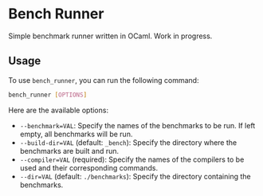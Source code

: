# Bench Runner

Simple benchmark runner written in OCaml. Work in progress.

## Usage

To use `bench_runner`, you can run the following command:

```bash
bench_runner [OPTIONS]
```

Here are the available options:

- `--benchmark=VAL`: Specify the names of the benchmarks to be run. If left empty, all benchmarks will be run.
- `--build-dir=VAL` (default: `_bench`): Specify the directory where the benchmarks are built and run.
- `--compiler=VAL` (required): Specify the names of the compilers to be used and their corresponding commands.
- `--dir=VAL` (default: `./benchmarks`): Specify the directory containing the benchmarks.
